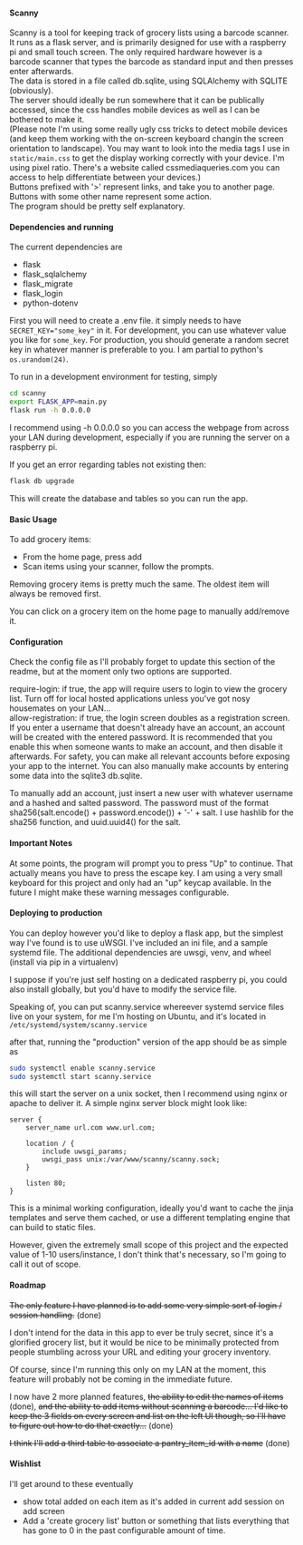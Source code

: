 #### Scanny
Scanny is a tool for keeping track of grocery lists using a barcode scanner. It runs as a flask server, and is primarily designed for use with a raspberry pi and small touch screen. The only required hardware however is a barcode scanner that types the barcode as standard input and then presses enter afterwards.   
The data is stored in a file called db.sqlite, using SQLAlchemy with SQLITE (obviously).  
The server should ideally be run somewhere that it can be publically accessed, since the css handles mobile devices as well as I can be bothered to make it.  
(Please note I'm using some really ugly css tricks to detect mobile devices (and keep them working with the on-screen keyboard changin the screen orientation to landscape). You may want to look into the media tags I use in `static/main.css` to get the display working correctly with your device. I'm using pixel ratio. There's a website called cssmediaqueries.com you can access to help differentiate between your devices.)  
Buttons prefixed with '>' represent links, and take you to another page. Buttons with some other name represent some action.  
The program should be pretty self explanatory.

#### Dependencies and running
The current dependencies are  
* flask
* flask_sqlalchemy
* flask_migrate
* flask_login
* python-dotenv

First you will need to create a .env file. it simply needs to have `SECRET_KEY="some_key"` in it. For development, you can use whatever value you like for `some_key`. For production, you should generate a random secret key in whatever manner is preferable to you. I am partial to python's `os.urandom(24)`.

To run in a development environment for testing, simply
```bash
cd scanny
export FLASK_APP=main.py
flask run -h 0.0.0.0
```
I recommend using -h 0.0.0.0 so you can access the webpage from across your LAN during development, especially if you are running the server on a raspberry pi.

If you get an error regarding tables not existing then:

```bash
flask db upgrade
```

This will create the database and tables so you can run the app.

#### Basic Usage
To add grocery items:  
- From the home page, press add
- Scan items using your scanner, follow the prompts.

Removing grocery items is pretty much the same. The oldest item will always be removed first.

You can click on a grocery item on the home page to manually add/remove it.

#### Configuration
Check the config file as I'll probably forget to update this section of the readme, but at the moment only two options are supported. 

require-login: if true, the app will require users to login to view the grocery list. Turn off for local hosted applications unless you've got nosy housemates on your LAN...  
allow-registration: if true, the login screen doubles as a registration screen. If you enter a username that doesn't already have an account, an account will be created with the entered password. It is recommended that you enable this when someone wants to make an account, and then disable it afterwards. For safety, you can make all relevant accounts before exposing your app to the internet. You can also manually make accounts by entering some data into the sqlite3 db.sqlite.

To manually add an account, just insert a new user with whatever username and a hashed and salted password. The password must of the format sha256(salt.encode() + password.encode()) + '-' + salt. I use hashlib for the sha256 function, and uuid.uuid4() for the salt. 

#### Important Notes
At some points, the program will prompt you to press "Up" to continue. That actually means you have to press the escape key. I am using a very small keyboard for this project and only had an "up" keycap available. In the future I might make these warning messages configurable.

#### Deploying to production
You can deploy however you'd like to deploy a flask app, but the simplest way I've found is to use uWSGI. I've included an ini file, and a sample systemd file. The additional dependencies are uwsgi, venv, and wheel (install via pip in a virtualenv)

I suppose if you're just self hosting on a dedicated raspberry pi, you could also install globally, but you'd have to modify the service file.

Speaking of, you can put scanny.service whereever systemd service files live on your system, for me I'm hosting on Ubuntu, and it's located in `/etc/systemd/system/scanny.service`

after that, running the "production" version of the app should be as simple as 

```bash
sudo systemctl enable scanny.service
sudo systemctl start scanny.service
```

this will start the server on a unix socket, then I recommend using nginx or apache to deliver it.
A simple nginx server block might look like:

```
server {
	server_name url.com www.url.com;
	
	location / {
		include uwsgi_params;
		uwsgi_pass unix:/var/www/scanny/scanny.sock;
	}
	
	listen 80;
}
```

This is a minimal working configuration, ideally you'd want to cache the jinja templates and serve them cached, or use a different templating engine that can build to static files. 

However, given the extremely small scope of this project and the expected value of 1-10 users/instance, I don't think that's necessary, so I'm going to call it out of scope.


#### Roadmap
~~The only feature I have planned is to add some very simple sort of login / session handling.~~ (done) 

I don't intend for the data in this app to ever be truly secret, since it's a glorified grocery list, but it would be nice to be minimally protected from people stumbling across your URL and editing your grocery inventory.

Of course, since I'm running this only on my LAN at the moment, this feature will probably not be coming in the immediate future.

I now have 2 more planned features, ~~the ability to edit the names of items~~ (done), ~~and the ability to add items without scanning a barcode... I'd like to keep the 3 fields on every screen and list on the left UI though, so I'll have to figure out how to do that exactly...~~ (done)

~~I think I'll add a third table to associate a pantry_item_id with a name~~ (done)

#### Wishlist
I'll get around to these eventually

- show total added on each item as it's added in current add session on add screen
- Add a 'create grocery list' button or something that lists everything that has gone to 0 in the past configurable amount of time.
